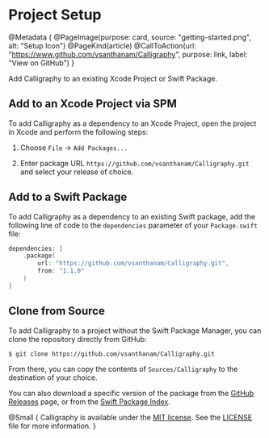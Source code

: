 # Project Setup

@Metadata {
    @PageImage(purpose: card, source: "getting-started.png", alt: "Setup Icon")
    @PageKind(article)
    @CallToAction(url: "https://www.github.com/vsanthanam/Calligraphy", purpose: link, label: "View on GitHub")
}

Add Calligraphy to an existing Xcode Project or Swift Package.

## Add to an Xcode Project via SPM

To add Calligraphy as a dependency to an Xcode Project, open the project in Xcode and perform the following steps:

1. Choose `File` → `Add Packages...`

2. Enter package URL `https://github.com/vsanthanam/Calligraphy.git` and select your release of choice.

## Add to a Swift Package

To add Calligraphy as a dependency to an existing Swift package, add the following line of code to the `dependencies` parameter of your `Package.swift` file:

```swift
dependencies: [
    .package(
        url: "https://github.com/vsanthanam/Calligraphy.git",
        from: "1.1.0"
    )
]
```

## Clone from Source

To add Calligraphy to a project without the Swift Package Manager, you can clone the repository directly from GitHub:

```shell
$ git clone https://github.com/vsanthanam/Calligraphy.git
```

From there, you can copy the contents of `Sources/Calligraphy` to the destination of your choice.

You can also download a specific version of the package from the [GitHub Releases](https://github.com/vsanthanam/Calligraphy/releases) page, or from the [Swift Package Index](https://swiftpackageindex.com/vsanthanam/Calligraphy).

@Small {
    Calligraphy is available under the [MIT license](https://en.wikipedia.org/wiki/MIT_License). See the [LICENSE](https://github.com/vsanthanam/Calligraphy/blob/main/LICENSE) file for more information.
}
